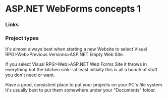 # ASP.NET WebForms concepts 1 #

### Links

### Project types

It's almost always best when starting a new Website to select Visual RPG>Web>Previous Versions>ASP.NET Empty Web Site.

If you select Visual RPG>Web>ASP.NET Web Forms Site it throws in everything but the kitchen sink--at least initially this is all a bunch of stuff you don't need or want.

Have a good, consistent place to put your projects on your PC's file system. It's usually best to put them somewhere under your "Documents" folder.

